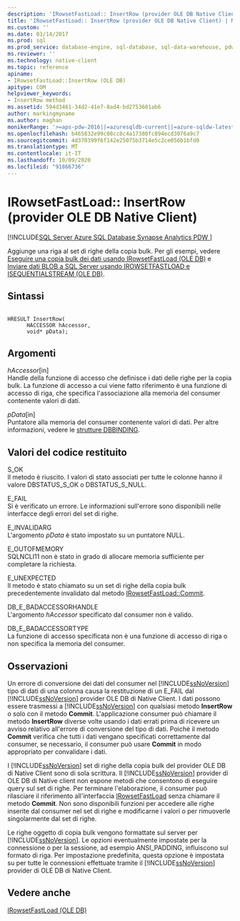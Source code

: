 ```yaml
---
description: 'IRowsetFastLoad:: InsertRow (provider OLE DB Native Client)'
title: 'IRowsetFastLoad:: InsertRow (provider OLE DB Native Client) | Microsoft Docs'
ms.custom: ''
ms.date: 03/14/2017
ms.prod: sql
ms.prod_service: database-engine, sql-database, sql-data-warehouse, pdw
ms.reviewer: ''
ms.technology: native-client
ms.topic: reference
apiname:
- IRowsetFastLoad::InsertRow (OLE DB)
apitype: COM
helpviewer_keywords:
- InsertRow method
ms.assetid: 594d3461-34d2-41e7-8ad4-bd2753601ab6
author: markingmyname
ms.author: maghan
monikerRange: '>=aps-pdw-2016||=azuresqldb-current||=azure-sqldw-latest||>=sql-server-2016||=sqlallproducts-allversions||>=sql-server-linux-2017||=azuresqldb-mi-current'
ms.openlocfilehash: b465832e99c08cc8c4a17380fc894ecd3076a9c7
ms.sourcegitcommit: 4d370399f6f142e25075b3714e5c2ce056b1bfd0
ms.translationtype: MT
ms.contentlocale: it-IT
ms.lasthandoff: 10/09/2020
ms.locfileid: "91866736"
---
```

# <a name="irowsetfastloadinsertrow-native-client-ole-db-provider"></a>IRowsetFastLoad:: InsertRow (provider OLE DB Native Client)
[!INCLUDE[SQL Server Azure SQL Database Synapse Analytics PDW ](../../includes/applies-to-version/sql-asdb-asdbmi-asa-pdw.md)]

  Aggiunge una riga al set di righe della copia bulk. Per gli esempi, vedere [Eseguire una copia bulk dei dati usando IRowsetFastLoad &#40;OLE DB&#41;](../../relational-databases/native-client-ole-db-how-to/bulk-copy-data-using-irowsetfastload-ole-db.md) e [Inviare dati BLOB a SQL Server usando IROWSETFASTLOAD e ISEQUENTIALSTREAM &#40;OLE DB&#41;](../../relational-databases/native-client-ole-db-how-to/send-blob-data-to-sql-server-using-irowsetfastload-and-isequentialstream-ole-db.md).  
  
## <a name="syntax"></a>Sintassi  
  
```  
  
HRESULT InsertRow(  
      HACCESSOR hAccessor,  
      void* pData);  
```  
  
## <a name="arguments"></a>Argomenti  
 *hAccessor*[in]  
 Handle della funzione di accesso che definisce i dati delle righe per la copia bulk. La funzione di accesso a cui viene fatto riferimento è una funzione di accesso di riga, che specifica l'associazione alla memoria del consumer contenente valori di dati.  
  
 *pData*[in]  
 Puntatore alla memoria del consumer contenente valori di dati. Per altre informazioni, vedere le [strutture DBBINDING](/previous-versions/windows/desktop/ms716845(v=vs.85)).  
  
## <a name="return-code-values"></a>Valori del codice restituito  
 S_OK  
 Il metodo è riuscito. I valori di stato associati per tutte le colonne hanno il valore DBSTATUS_S_OK o DBSTATUS_S_NULL.  
  
 E_FAIL  
 Si è verificato un errore. Le informazioni sull'errore sono disponibili nelle interfacce degli errori del set di righe.  
  
 E_INVALIDARG  
 L'argomento *pData* è stato impostato su un puntatore NULL.  
  
 E_OUTOFMEMORY  
 SQLNCLI11 non è stato in grado di allocare memoria sufficiente per completare la richiesta.  
  
 E_UNEXPECTED  
 Il metodo è stato chiamato su un set di righe della copia bulk precedentemente invalidato dal metodo [IRowsetFastLoad::Commit](../../relational-databases/native-client-ole-db-interfaces/irowsetfastload-commit-ole-db.md).  
  
 DB_E_BADACCESSORHANDLE  
 L'argomento *hAccessor* specificato dal consumer non è valido.  
  
 DB_E_BADACCESSORTYPE  
 La funzione di accesso specificata non è una funzione di accesso di riga o non specifica la memoria del consumer.  
  
## <a name="remarks"></a>Osservazioni  
 Un errore di conversione dei dati del consumer nel [!INCLUDE[ssNoVersion](../../includes/ssnoversion-md.md)] tipo di dati di una colonna causa la restituzione di un E_FAIL dal [!INCLUDE[ssNoVersion](../../includes/ssnoversion-md.md)] provider OLE DB di Native Client. I dati possono essere trasmessi a [!INCLUDE[ssNoVersion](../../includes/ssnoversion-md.md)] con qualsiasi metodo **InsertRow** o solo con il metodo **Commit**. L'applicazione consumer può chiamare il metodo **InsertRow** diverse volte usando i dati errati prima di ricevere un avviso relativo all'errore di conversione del tipo di dati. Poiché il metodo **Commit** verifica che tutti i dati vengano specificati correttamente dal consumer, se necessario, il consumer può usare **Commit** in modo appropriato per convalidare i dati.  
  
 I [!INCLUDE[ssNoVersion](../../includes/ssnoversion-md.md)] set di righe della copia bulk del provider OLE DB di Native Client sono di sola scrittura. Il [!INCLUDE[ssNoVersion](../../includes/ssnoversion-md.md)] provider di OLE DB di Native client non espone metodi che consentono di eseguire query sul set di righe. Per terminare l'elaborazione, il consumer può rilasciare il riferimento all'interfaccia [IRowsetFastLoad](../../relational-databases/native-client-ole-db-interfaces/irowsetfastload-ole-db.md) senza chiamare il metodo **Commit**. Non sono disponibili funzioni per accedere alle righe inserite dal consumer nel set di righe e modificarne i valori o per rimuoverle singolarmente dal set di righe.  
  
 Le righe oggetto di copia bulk vengono formattate sul server per [!INCLUDE[ssNoVersion](../../includes/ssnoversion-md.md)]. Le opzioni eventualmente impostate per la connessione o per la sessione, ad esempio ANSI_PADDING, influiscono sul formato di riga. Per impostazione predefinita, questa opzione è impostata su per tutte le connessioni effettuate tramite il [!INCLUDE[ssNoVersion](../../includes/ssnoversion-md.md)] provider di OLE DB di Native Client.  
  
## <a name="see-also"></a>Vedere anche  
 [IRowsetFastLoad &#40;OLE DB&#41;](../../relational-databases/native-client-ole-db-interfaces/irowsetfastload-ole-db.md)  
  
